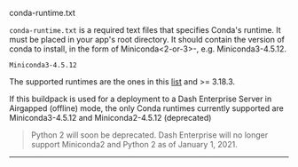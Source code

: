 conda-runtime.txt

`conda-runtime.txt` is a required text files that specifies Conda's runtime. It must be placed in
your app's root directory. It should contain the version of conda to install, in the 
form of Miniconda<2-or-3>-<conda-version>, e.g. Miniconda3-4.5.12.

```
Miniconda3-4.5.12

```

The supported runtimes are the ones in this [list](https://repo.anaconda.com/miniconda/) and >= 3.18.3.

If this buildpack is used for a deployment to a Dash Enterprise Server in Airgapped (offline) mode, 
the only Conda runtimes currently supported are Miniconda3-4.5.12 and Miniconda2-4.5.12 (deprecated)

>Python 2 will soon be deprecated. Dash Enterprise will no longer support 
>Miniconda2 and Python 2 as of January 1, 2021.

---
